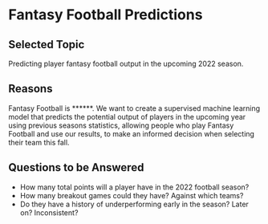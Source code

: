# Fantasy Football Predictions
## Selected Topic 
Predicting player fantasy football output in the upcoming 2022 season.  
## Reasons 
Fantasy Football is ******. We want to create a supervised machine learning model that predicts the potential output of players in the upcoming year using previous seasons statistics, allowing people who play Fantasy Football and use our results, to make an informed decision when selecting their team this fall.  

## Questions to be Answered 
- How many total points will a player have in the 2022 football season?  
- How many breakout games could they have? Against which teams?
- Do they have a history of underperforming early in the season? Later on? Inconsistent?
